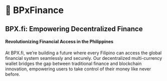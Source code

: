 # 🐳 BPxFinance

## **BPX.fi: Empowering Decentralized Finance**

#### **Revolutionizing Financial Access in the Philippines**

At BPX.fi, we’re building a future where every Filipino can access the global financial system seamlessly and securely. Our decentralized multi-currency wallet bridges the gap between traditional finance and blockchain innovation, empowering users to take control of their money like never before.
